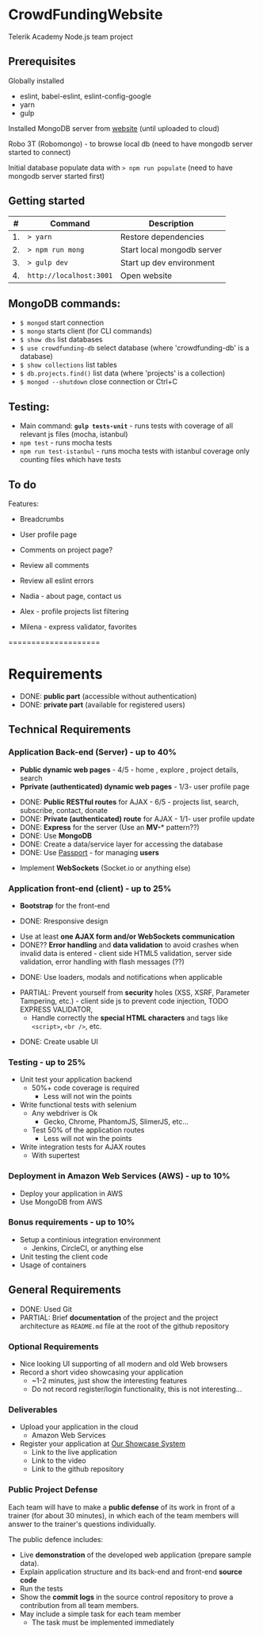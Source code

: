 # CrowdFundingWebsite
Telerik Academy Node.js team project

## Prerequisites

Globally installed 
- eslint, babel-eslint, eslint-config-google
- yarn
- gulp

Installed MongoDB server from [website](https://www.mongodb.com/) (until uploaded to cloud)

Robo 3T (Robomongo) - to browse local db (need to have mongodb server started to connect)

Initial database populate data with `> npm run populate` (need to have mongodb server started first)


## Getting started
| #   | Command                 | Description                |
| --- | ----------------------- | -------------------------- |
| 1.  | `> yarn`                | Restore dependencies       |
| 2.  | `> npm run mong`        | Start local mongodb server |
| 3.  | `> gulp dev`            | Start up dev environment   |
| 4.  | `http://localhost:3001` | Open website               |

## MongoDB commands:
- `$ mongod` start connection
- `$ mongo` starts client (for CLI commands)
- `$ show dbs` list databases
- `$ use crowdfunding-db` select database (where 'crowdfunding-db' is a database)
- `$ show collections` list tables
- `$ db.projects.find()` list data (where 'projects' is a collection)
- `$ mongod --shutdown` close connection or Ctrl+C

## Testing:
- Main command: **`gulp tests-unit`** - runs tests with coverage of all relevant js files (mocha, istanbul)
- `npm test` - runs mocha tests
- `npm run test-istanbul` - runs mocha tests with istanbul coverage only counting files which have tests

## To do
Features:
- Breadcrumbs
- User profile page
- Comments on project page?
- Review all comments
- Review all eslint errors

- Nadia - about page, contact us
- Alex - profile projects list filtering
- Milena - express validator, favorites


====================

# Requirements

+ DONE: **public part** (accessible without authentication)
+ DONE: **private part** (available for registered users)

## Technical Requirements

### Application Back-end (Server) - up to 40%

- **Public dynamic web pages** - 4/5 - home , explore , project details, search
- **Pprivate (authenticated) dynamic web pages** - 1/3- user profile page
+ DONE: **Public RESTful routes** for AJAX - 6/5 - projects list, search,  subscribe, contact, donate
+ DONE: **Private (authenticated) route** for AJAX - 1/1- user profile update
+ DONE: **Express** for the server (Use an **MV-*** pattern??)
+ DONE: Use **MongoDB**
+ DONE: Create a data/service layer for accessing the database
+ DONE: Use [Passport](http://passportjs.org/) - for managing **users**
- Implement **WebSockets** (Socket.io or anything else)

### Application front-end (client) - up to 25%

- **Bootstrap** for the front-end
+ DONE: Rresponsive design
- Use at least **one AJAX form and/or WebSockets communication**
- DONE?? **Error handling** and **data validation** to avoid crashes when invalid data is entered - client side HTML5 validation, server side validation, error handling with flash messages (??)
+ DONE: Use loaders, modals and notifications when applicable
- PARTIAL: Prevent yourself from **security** holes (XSS, XSRF, Parameter Tampering, etc.) - client side js to prevent code injection, TODO EXPRESS VALIDATOR,
  - Handle correctly the **special HTML characters** and tags like `<script>`, `<br />`, etc.
+ DONE: Create usable UI

### Testing - up to 25%

- Unit test your application backend
  - 50%+ code coverage is required
    - Less will not win the points
- Write functional tests with selenium
  - Any webdriver is Ok
    - Gecko, Chrome, PhantomJS, SlimerJS, etc...
  - Test 50% of the application routes
    - Less will not win the points
- Write integration tests for AJAX routes
  - With supertest

### Deployment in Amazon Web Services (AWS) - up to 10%

- Deploy your application in AWS
- Use MongoDB from AWS

### Bonus requirements - up to 10%

- Setup a continious integration environment
  - Jenkins, CircleCI, or anything else
- Unit testing the client code
- Usage of containers

##  General Requirements

- DONE: Used Git
- PARTIAL: Brief **documentation** of the project and the project architecture as `README.md` file at the root of the github repository

### Optional Requirements

- Nice looking UI supporting of all modern and old Web browsers
- Record a short video showcasing your application
  - ~1-2 minutes, just show the interesting features
  - Do not record register/login functionality, this is not interesting...

### Deliverables

- Upload your application in the cloud
  - Amazon Web Services
- Register your application at [Our Showcase System](http://best.telerikacademy.com)
  - Link to the live application
  - Link to the video
  - Link to the github repository

### Public Project Defense

Each team will have to make a **public defense** of its work in front of a trainer (for about 30 minutes), in which each of the team members will answer to the trainer's questions individually.

The public defence includes:

- Live **demonstration** of the developed web application (prepare sample data).
- Explain application structure and its back-end and front-end **source code**
- Run the tests
- Show the **commit logs** in the source control repository to prove a contribution from all team members.
- May include a simple task for each team member
  - The task must be implemented immediately
